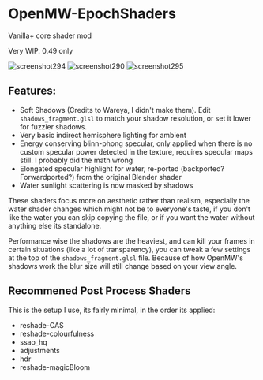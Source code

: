 # OpenMW-EpochShaders
Vanilla+ core shader mod

Very WIP. 0.49 only

![screenshot294](https://github.com/user-attachments/assets/0ae97918-4777-4c87-835d-3d7b07ce05ca)
![screenshot290](https://github.com/user-attachments/assets/8002321a-25e2-4cc6-9a7d-e8932105c5fa)
![screenshot295](https://github.com/user-attachments/assets/5b347f1f-caf9-478d-9de1-81161e59cc68)


<h2>Features:</h2>

- Soft Shadows (Credits to Wareya, I didn't make them). Edit ``shadows_fragment.glsl`` to match your shadow resolution, or set it lower for fuzzier shadows.
- Very basic indirect hemisphere lighting for ambient
- Energy conserving blinn-phong specular, only applied when there is no custom specular power detected in the texture, requires specular maps still. I probably did the math wrong
- Elongated specular highlight for water, re-ported (backported? Forwardported?) from the original Blender shader
- Water sunlight scattering is now masked by shadows

These shaders focus more on aesthetic rather than realism, especially the water shader changes which might not be to everyone's taste, if you don't like the water you can skip copying the file, or if you want the water without anything else its standalone.

Performance wise the shadows are the heaviest, and can kill your frames in certain situations (like a lot of transparency), you can tweak a few settings at the top of the ``shadows_fragment.glsl`` file. Because of how OpenMW's shadows work the blur size will still change based on your view angle.

<h2>Recommened Post Process Shaders</h2>
This is the setup I use, its fairly minimal, in the order its applied: 

- reshade-CAS
- reshade-colourfulness
- ssao_hq
- adjustments
- hdr
- reshade-magicBloom
